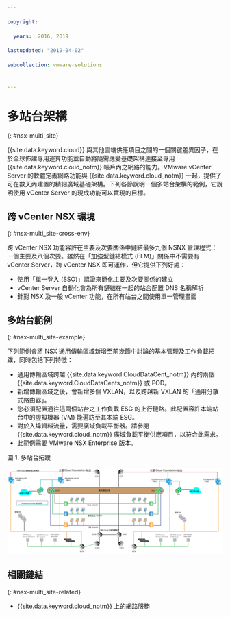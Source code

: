 ```yaml
---

copyright:

  years:  2016, 2019

lastupdated: "2019-04-02"

subcollection: vmware-solutions


---
```


# 多站台架構
{: #nsx-multi_site}

{{site.data.keyword.cloud}} 與其他雲端供應項目之間的一個關鍵差異因子，在於全球佈建專用運算功能並自動將隨需應變基礎架構連接至專用 {{site.data.keyword.cloud_notm}} 帳戶內之網路的能力。VMware vCenter Server 的軟體定義網路功能與 {{site.data.keyword.cloud_notm}} 一起，提供了可在數天內建置的精細廣域基礎架構。下列各節說明一個多站台架構的範例，它說明使用 vCenter Server 的現成功能可以實現的目標。

## 跨 vCenter NSX 環境
{: #nsx-multi_site-cross-env}

跨 vCenter NSX 功能容許在主要及次要關係中鏈結最多九個 NSNX 管理程式：一個主要及八個次要。雖然在「加強型鏈結模式 (ELM)」關係中不需要有 vCenter Server，跨 vCenter NSX 即可運作，但它提供下列好處：

* 使用「單一登入 (SSO)」認證來簡化主要及次要關係的建立
* vCenter Server 自動化會為所有鏈結在一起的站台配置 DNS 名稱解析
* 針對 NSX 及一般 vCenter 功能，在所有站台之間使用單一管理畫面

## 多站台範例
{: #nsx-multi_site-example}

下列範例會將 NSX 通用傳輸區域新增至前幾節中討論的基本管理及工作負載拓蹼，同時包括下列特徵：

* 通用傳輸區域跨越 {{site.data.keyword.CloudDataCent_notm}} 內的兩個 {{site.data.keyword.CloudDataCents_notm}} 或 POD。
* 新增傳輸區域之後，會新增多個 VXLAN，以及跨越新 VXLAN 的「通用分散式路由器」。
* 您必須配置通往這兩個站台之工作負載 ESG 的上行鏈路。此配置容許本端站台中的虛擬機器 (VM) 能遍訪至其本端 ESG。
* 對於入埠資料流量，需要廣域負載平衡器。請參閱 {{site.data.keyword.cloud_notm}} 廣域負載平衡供應項目，以符合此需求。
* 此範例需要 VMware NSX Enterprise 版本。

圖 1. 多站台拓蹼

![多站台拓蹼](multisite_topology.svg "多站台拓蹼")

## 相關鏈結
{: #nsx-multi_site-related}

* [{{site.data.keyword.cloud_notm}} 上的網路服務](/docs/services/vmwaresolutions/archiref/nsx?topic=vmware-solutions-nsx-networking_services)
